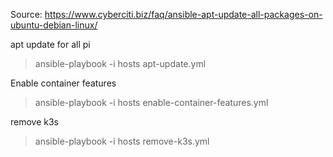 Source: https://www.cyberciti.biz/faq/ansible-apt-update-all-packages-on-ubuntu-debian-linux/

apt update for all pi
> ansible-playbook -i hosts apt-update.yml

Enable container features
> ansible-playbook -i hosts enable-container-features.yml

remove k3s
> ansible-playbook -i hosts remove-k3s.yml
